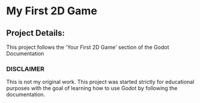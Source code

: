 # My First 2D Game

## Project Details:
This project follows the 'Your First 2D Game' section of the Godot Documentation

### DISCLAIMER
This is not my original work. This project was started strictly for educational purposes with the goal of learning how to use Godot by following the documentation.
